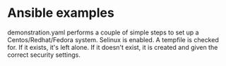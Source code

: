 # Ansible examples

demonstration.yaml performs a couple of simple steps to set up a Centos/Redhat/Fedora system.
Selinux is enabled.
A tempfile is checked for.  If it exists, it's left alone.  If it doesn't exist, it is created and given the correct security settings.

